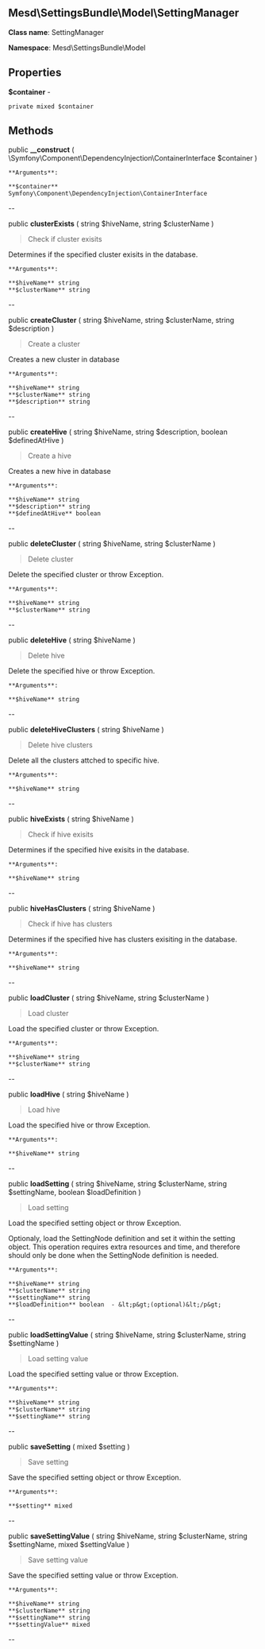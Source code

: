 Mesd\SettingsBundle\Model\SettingManager
---------------

    

    


**Class name**: SettingManager

**Namespace**: Mesd\SettingsBundle\Model









Properties
----------


**$container** - 



    private mixed $container






Methods
-------


public **__construct** ( \Symfony\Component\DependencyInjection\ContainerInterface $container )


> 








    **Arguments**:

    **$container** Symfony\Component\DependencyInjection\ContainerInterface 


--


public **clusterExists** ( string $hiveName, string $clusterName )


> Check if cluster exisits

Determines if the specified cluster exisits
in the database.






    **Arguments**:

    **$hiveName** string 
    **$clusterName** string 


--


public **createCluster** ( string $hiveName, string $clusterName, string $description )


> Create a cluster

Creates a new cluster in database






    **Arguments**:

    **$hiveName** string 
    **$clusterName** string 
    **$description** string 


--


public **createHive** ( string $hiveName, string $description, boolean $definedAtHive )


> Create a hive

Creates a new hive in database






    **Arguments**:

    **$hiveName** string 
    **$description** string 
    **$definedAtHive** boolean 


--


public **deleteCluster** ( string $hiveName, string $clusterName )


> Delete cluster

Delete the specified cluster or throw Exception.






    **Arguments**:

    **$hiveName** string 
    **$clusterName** string 


--


public **deleteHive** ( string $hiveName )


> Delete hive

Delete the specified hive or throw Exception.






    **Arguments**:

    **$hiveName** string 


--


public **deleteHiveClusters** ( string $hiveName )


> Delete hive clusters

Delete all the clusters attched to specific hive.






    **Arguments**:

    **$hiveName** string 


--


public **hiveExists** ( string $hiveName )


> Check if hive exisits

Determines if the specified hive exisits
in the database.






    **Arguments**:

    **$hiveName** string 


--


public **hiveHasClusters** ( string $hiveName )


> Check if hive has clusters

Determines if the specified hive has clusters
exisiting in the database.






    **Arguments**:

    **$hiveName** string 


--


public **loadCluster** ( string $hiveName, string $clusterName )


> Load cluster

Load the specified cluster or throw Exception.






    **Arguments**:

    **$hiveName** string 
    **$clusterName** string 


--


public **loadHive** ( string $hiveName )


> Load hive

Load the specified hive or throw Exception.






    **Arguments**:

    **$hiveName** string 


--


public **loadSetting** ( string $hiveName, string $clusterName, string $settingName, boolean $loadDefinition )


> Load setting

Load the specified setting object or throw Exception.

Optionaly, load the SettingNode definition and set it within the
setting object. This operation requires extra resources and time,
and therefore should only be done when the SettingNode definition
is needed.






    **Arguments**:

    **$hiveName** string 
    **$clusterName** string 
    **$settingName** string 
    **$loadDefinition** boolean  - &lt;p&gt;(optional)&lt;/p&gt;


--


public **loadSettingValue** ( string $hiveName, string $clusterName, string $settingName )


> Load setting value

Load the specified setting value or throw Exception.






    **Arguments**:

    **$hiveName** string 
    **$clusterName** string 
    **$settingName** string 


--


public **saveSetting** ( mixed $setting )


> Save setting

Save the specified setting object or throw Exception.






    **Arguments**:

    **$setting** mixed 


--


public **saveSettingValue** ( string $hiveName, string $clusterName, string $settingName, mixed $settingValue )


> Save setting value

Save the specified setting value or throw Exception.






    **Arguments**:

    **$hiveName** string 
    **$clusterName** string 
    **$settingName** string 
    **$settingValue** mixed 


--

